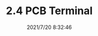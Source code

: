 ﻿---
layout: post 
title: 2.4 PCB Terminal
is_home: true
tags: GRE DIN
categories: housing-terminal
overview: 
series: 
part_number: 0589-1
thumb_img: 
small_img: static/202107/589-20210720.jpg
date: 2021/7/20 8:32:46
---



